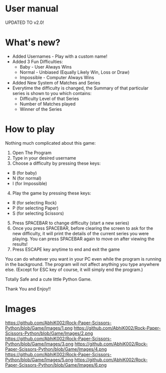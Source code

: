 # User manual
UPDATED TO v2.0!

# What's new?
- Added Usernames - Play with a custom name!
- Added 3 Fun Difficulties:
    - Baby - User Always Wins
    - Normal - Unbiased (Equally Likely Win, Loss or Draw)
    - Impossible - Computer Always Wins
- Added New System of Matches and Series
- Everytime the difficulty is changed, the Summary of that particular series is shown to you which contains:
    - Difficulty Level of that Series
    - Number of Matches played
    - Winner of the Series 
    

# How to play 
Nothing much complicated about this game:
1. Open The Program
2. Type in your desired username
3. Choose a difficulty by pressing these keys:
- B (for baby)
- N (for normal)
- I (for Impossible)
4. Play the game by pressing these keys:
- R (for selecting Rock)
- P (for selecting Paper)
- S (for selecting Scissors)
5. Press SPACEBAR to change difficulty (start a new series)
6. Once you press SPACEBAR, before clearing the screen to ask for the new difficulty, it will print the details of the current series you were playing.
   You can press SPACEBAR again to move on after viewing the results!
7. Press ESCAPE key anytime to end and exit the game

You can do whatever you want in your PC even while the program is running in the background. The program will not affect anything you type anywhere else.
(Except for ESC key of course, it will simply end the program.)

Totally Safe and a cute little Python Game.

Thank You and Enjoy!!

# Images
https://github.com/AbhiK002/Rock-Paper-Scissors-Python/blob/Game/Images/1.png
https://github.com/AbhiK002/Rock-Paper-Scissors-Python/blob/Game/Images/2.png
https://github.com/AbhiK002/Rock-Paper-Scissors-Python/blob/Game/Images/3.png
https://github.com/AbhiK002/Rock-Paper-Scissors-Python/blob/Game/Images/4.png
https://github.com/AbhiK002/Rock-Paper-Scissors-Python/blob/Game/Images/5.png
https://github.com/AbhiK002/Rock-Paper-Scissors-Python/blob/Game/Images/6.png
